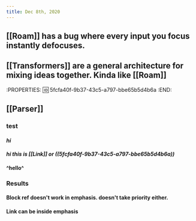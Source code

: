 ```yaml
---
title: Dec 8th, 2020
---
```


## [[Roam]] has a bug where every input you focus instantly defocuses.
## [[Transformers]] are a general architecture for mixing ideas together. Kinda like [[Roam]]
:PROPERTIES:
:id: 5fcfa40f-9b37-43c5-a797-bbe65b5d4b6a
:END:
## [[Parser]]
### test
#### *hi*
#### *hi this is [[Link]] or ((5fcfa40f-9b37-43c5-a797-bbe65b5d4b6a))*
#### ^hello^
### Results
#### Block ref doesn't work in emphasis. doesn't take priority either.
#### Link can be inside emphasis
